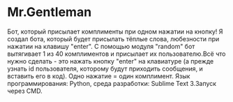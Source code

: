# Mr.Gentleman
Бот, который присылает комплименты при одном нажатии на кнопку!
Я создал бота, который будет присылать тёплые слова, любезности при нажатии на клавишу "enter".
С помощью модуля "random" бот вытягивает 1 из 40 комплиментов и присылает их пользователю.Всё что нужно сделать - это нажать кнопку "enter" на клавиатуре (а прежде узнать id пользователя, которому будут приходить сообщения, и вставить его в код). Одно нажатие = один комплимент.
Язык программирования: Python, среда разработки: Sublime Text 3.Запуск через CMD.
